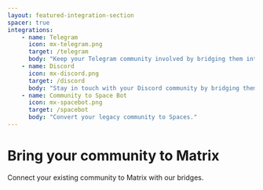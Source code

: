 ```yaml
---
layout: featured-integration-section
spacer: true
integrations:
    - name: Telegram
      icon: mx-telegram.png
      target: /telegram
      body: "Keep your Telegram community involved by bridging them into your Matrix room."
    - name: Discord
      icon: mx-discord.png
      target: /discord
      body: "Stay in touch with your Discord community by bridging them to Matrix."
    - name: Community to Space Bot
      icon: mx-spacebot.png
      target: /spacebot
      body: "Convert your legacy community to Spaces."
---
```


# Bring your community to Matrix

Connect your existing community to Matrix with our bridges.
